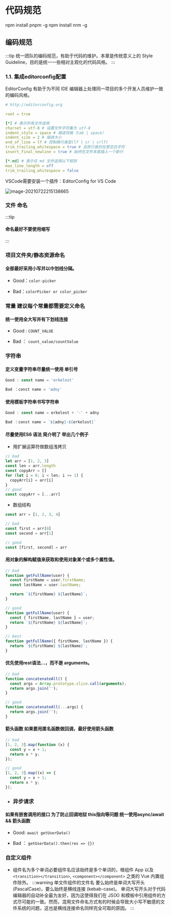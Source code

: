 # 代码规范
npm install pnpm -g
npm install nrm -g

## 编码规范
:::tip 统一团队的编码规范，有助于代码的维护。本章是传统意义上的 Style Guideline，目的是统一一些相对主观化的代码风格。
:::

### 1.1. 集成editorconfig配置

EditorConfig 有助于为不同 IDE 编辑器上处理同一项目的多个开发人员维护一致的编码风格。

```yaml
# http://editorconfig.org

root = true

[*] # 表示所有文件适用
charset = utf-8 # 设置文件字符集为 utf-8
indent_style = space # 缩进风格（tab | space）
indent_size = 2 # 缩进大小
end_of_line = lf # 控制换行类型(lf | cr | crlf)
trim_trailing_whitespace = true # 去除行首的任意空白字符
insert_final_newline = true # 始终在文件末尾插入一个新行

[*.md] # 表示仅 md 文件适用以下规则
max_line_length = off
trim_trailing_whitespace = false
```



VSCode需要安装一个插件：EditorConfig for VS Code

![image-20210722215138665](https://p3-juejin.byteimg.com/tos-cn-i-k3u1fbpfcp/67f74aa1bbd3471386f2ce51f800650d~tplv-k3u1fbpfcp-zoom-1.image)


### 文件 命名
:::tip
#### 命名最好不要使用缩写
:::
### 项目文件夹/静态资源命名

#### 全部最好采用小写并以中划线分隔。

- Good：`color-picker`

- Bad：`colorPicker or color_picker`

### 常量 建议每个常量都需要定义命名

#### 统一使用全大写并有下划线连接

- Good : `COUNT_VALUE` 

- Bad ： `count_value/countValue`


### 字符串

#### 定义变量字符串尽量统一使用 单引号
```js
Good : const name = 'erkelost' 

Bad ：const name = 'adny'
```
#### 使用模板字符串书写字符串
```js
Good : const name = erkelost + '-' + adny 

Bad ：const name = `${adny}-${erkelost}`
```
#### 尽量使用ES6 语法 简介明了  举出几个例子
- 用扩展运算符做数组浅拷贝
```js
// bad
let arr = [1, 2, 3]
const len = arr.length
const copyArr = []
for (let i = 0; i < len; i += 1) {
  copyArr[i] = arr[i]
}
// good
const copyArr = [...arr]
```
- 数组结构
```js
const arr = [1, 2, 3, 4]

// bad
const first = arr[0]
const second = arr[1]

// good
const [first, second] = arr
```
#### 用对象的解构赋值来获取和使用对象某个或多个属性值。
```js
// bad
function getFullName(user) {
  const firstName = user.firstName;
  const lastName = user.lastName;

  return `${firstName} ${lastName}`;
}

// good
function getFullName(user) {
  const { firstName, lastName } = user;
  return `${firstName} ${lastName}`;
}

// best
function getFullName({ firstName, lastName }) {
  return `${firstName} ${lastName}`;
}
```

#### 优先使用rest语法...，而不是 arguments。
```js
// bad
function concatenateAll() {
  const args = Array.prototype.slice.call(arguments);
  return args.join('');
}

// good
function concatenateAll(...args) {
  return args.join('');
}
```

#### 箭头函数 如果要用匿名函数做回调，最好使用箭头函数 
```js
// bad
[1, 2, 3].map(function (x) {
  const y = x + 1;
  return x * y;
});

// good
[1, 2, 3].map((x) => {
  const y = x + 1;
  return x * y;
});
```
- ### 异步请求

#### 如果有嵌套调用的接口 为了防止回调地狱 this指向等问题 统一使用async/await && 箭头函数

- Good: `await getUserData()` 

- Bad ： `getUserData().then(res => {})`
### 自定义组件
- 组件名为多个单词必要组件名应该始终是多个单词的，根组件 App 以及 `<transition></transition>`, `<component></component>` 之类的 Vue 内置组件除外。
:::warning 单文件组件的文件名 要么始终是单词大写开头 (PascalCase)，要么始终是横线连接 (kebab-case)。
单词大写开头对于代码编辑器的自动补全最为友好，因为这使得我们在 JS(X) 和模板中引用组件的方式尽可能的一致。然而，混用文件命名方式有的时候会导致大小写不敏感的文件系统的问题，这也是横线连接命名同样完全可取的原因。
:::

